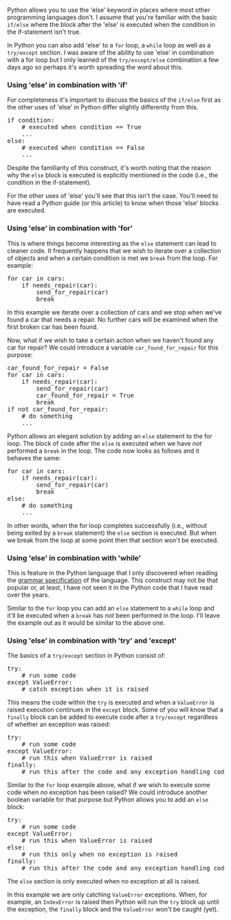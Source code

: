 <!--
.. title: Using 'else' in Python
.. slug: using-else-in-python
.. date: 2013/02/05 11:00:00
.. tags: python, software-development
.. link:
.. description:
-->

Python allows you to use the 'else' keyword in places where most other
programming languages don't. I assume that you're familiar with the
basic `if/else` where the block after the 'else' is executed when the
condition in the if-statement isn't true.

In Python you can also add 'else' to a `for` loop, a `while` loop as well
as a `try/except` section. I was aware of the ability to use 'else' in combination with a for
loop but I only learned of the `try/except/else` combination a few days ago
so perhaps it's worth spreading the word about this.

### Using 'else' in combination with 'if' ###

For completeness it's important to discuss the basics of the `if/else` first
as the other uses of 'else' in Python differ slightly differently from this.

<pre>
if condition:
    # executed when condition == True
    ...
else:
    # executed when condition == False
    ...
</pre>

Despite the familiarity of this construct, it's worth noting that the reason
why the `else` block is executed is explicitly mentioned in the
code (i.e., the condition in the if-statement).

For the other uses of 'else'
you'll see that this isn't the case. You'll need to have read a Python guide
(or this article) to know when those 'else' blocks are executed.

### Using 'else' in combination with 'for' ###

This is where things become interesting as the `else` statement can lead
to cleaner code. It frequently happens that we wish to iterate over a collection
of objects and when a certain condition is met we `break` from the loop.
For example:

<pre>
for car in cars:
    if needs_repair(car):
        send_for_repair(car)
        break
</pre>

In this example we iterate over a collection of cars and we stop when we've
found a car that needs a repair. No further cars will be examined when the
first broken car has been found.

Now, what if we wish to take a certain action
when we haven't found any car for repair? We could introduce a
variable `car_found_for_repair` for this purpose:

<pre>
car_found_for_repair = False
for car in cars:
    if needs_repair(car):
        send_for_repair(car)
        car_found_for_repair = True
        break
if not car_found_for_repair:
    # do something
    ...
</pre>

Python allows an elegant solution by adding an `else`
statement to the for loop. The block of code after the `else` is executed when
we have *not* performed a `break` in the loop. The code now looks as follows
and it behaves the same:

<pre>
for car in cars:
    if needs_repair(car):
        send_for_repair(car)
        break
else:
    # do something
    ...
</pre>

In other words, when the for loop completes successfully (i.e., without
being exited by a `break` statement) the `else` section is executed. But
when we break from the loop at some point then that section won't be executed.

### Using 'else' in combination with 'while' ###

This is feature in the Python language that I only discovered when
reading the [grammar specification](http://docs.python.org/3/reference/grammar.html)
of the language. This construct may not be that popular or, at least, I have not
seen it in the Python code that I have read over the years.

Similar to the `for` loop you can add an `else` statement to a `while` loop
and it'll be executed when a `break` has *not* been performed in the loop.
I'll leave the example out as it would be similar to the above one.

### Using 'else' in combination with 'try' and 'except' ###

The basics of a `try/except` section in Python consist of:

<pre>
try:
    # run some code
except ValueError:
    # catch exception when it is raised
</pre>

This means the code within the `try` is executed and when a
`ValueError` is raised execution continues in the `except` block. Some of you
will know that a `finally` block can be added to execute code after a
`try/except` regardless of whether an exception was raised:

<pre>
try:
    # run some code
except ValueError:
    # run this when ValueError is raised
finally:
    # run this after the code and any exception handling code
</pre>

Similar to the `for` loop example above, what if we wish to execute some code
when *no* exception has been raised? We could introduce another boolean variable
for that purpose but Python allows you to add an `else` block:

<pre>
try:
    # run some code
except ValueError:
    # run this when ValueError is raised
else:
    # run this only when no exception is raised
finally:
    # run this after the code and any exception handling code
</pre>

The `else` section is only executed when no exception at all is raised.

In this example we are only catching `ValueError` exceptions. When, for example,
an `IndexError` is raised then Python will run the `try` block up until the
exception, the `finally` block and the `ValueError` won't be caught (yet).
